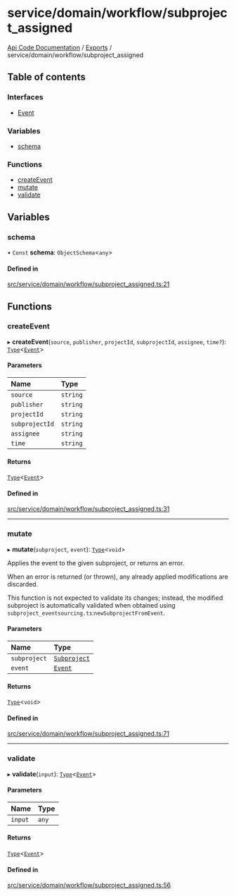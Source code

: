 # service/domain/workflow/subproject\_assigned
 
[Api Code Documentation](../README.md) / [Exports](../modules.md) / service/domain/workflow/subproject\_assigned

## Table of contents

### Interfaces

- [Event](../interfaces/service_domain_workflow_subproject_assigned.Event.md)

### Variables

- [schema](service_domain_workflow_subproject_assigned.md#schema)

### Functions

- [createEvent](service_domain_workflow_subproject_assigned.md#createevent)
- [mutate](service_domain_workflow_subproject_assigned.md#mutate)
- [validate](service_domain_workflow_subproject_assigned.md#validate)

## Variables

### schema

• `Const` **schema**: `ObjectSchema`<`any`\>

#### Defined in

[src/service/domain/workflow/subproject_assigned.ts:21](https://github.com/openkfw/TruBudget/blob/95e6f8a/api/src/service/domain/workflow/subproject_assigned.ts#L21)

## Functions

### createEvent

▸ **createEvent**(`source`, `publisher`, `projectId`, `subprojectId`, `assignee`, `time?`): [`Type`](result.md#type)<[`Event`](../interfaces/service_domain_workflow_subproject_assigned.Event.md)\>

#### Parameters

| Name | Type |
| :------ | :------ |
| `source` | `string` |
| `publisher` | `string` |
| `projectId` | `string` |
| `subprojectId` | `string` |
| `assignee` | `string` |
| `time` | `string` |

#### Returns

[`Type`](result.md#type)<[`Event`](../interfaces/service_domain_workflow_subproject_assigned.Event.md)\>

#### Defined in

[src/service/domain/workflow/subproject_assigned.ts:31](https://github.com/openkfw/TruBudget/blob/95e6f8a/api/src/service/domain/workflow/subproject_assigned.ts#L31)

___

### mutate

▸ **mutate**(`subproject`, `event`): [`Type`](result.md#type)<`void`\>

Applies the event to the given subproject, or returns an error.

When an error is returned (or thrown), any already applied modifications are
discarded.

This function is not expected to validate its changes; instead, the modified
subproject is automatically validated when obtained using
`subproject_eventsourcing.ts`:`newSubprojectFromEvent`.

#### Parameters

| Name | Type |
| :------ | :------ |
| `subproject` | [`Subproject`](../interfaces/service_domain_workflow_subproject.Subproject.md) |
| `event` | [`Event`](../interfaces/service_domain_workflow_subproject_assigned.Event.md) |

#### Returns

[`Type`](result.md#type)<`void`\>

#### Defined in

[src/service/domain/workflow/subproject_assigned.ts:71](https://github.com/openkfw/TruBudget/blob/95e6f8a/api/src/service/domain/workflow/subproject_assigned.ts#L71)

___

### validate

▸ **validate**(`input`): [`Type`](result.md#type)<[`Event`](../interfaces/service_domain_workflow_subproject_assigned.Event.md)\>

#### Parameters

| Name | Type |
| :------ | :------ |
| `input` | `any` |

#### Returns

[`Type`](result.md#type)<[`Event`](../interfaces/service_domain_workflow_subproject_assigned.Event.md)\>

#### Defined in

[src/service/domain/workflow/subproject_assigned.ts:56](https://github.com/openkfw/TruBudget/blob/95e6f8a/api/src/service/domain/workflow/subproject_assigned.ts#L56)

